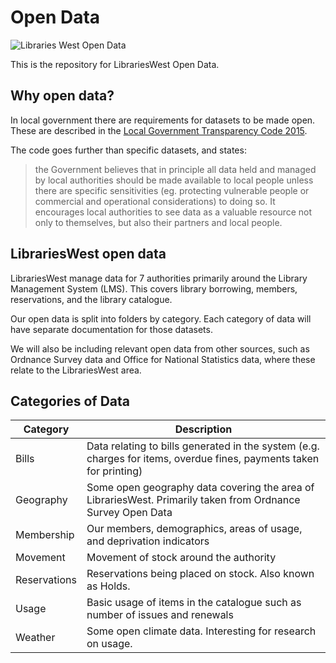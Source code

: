 Open Data
=========

![Libraries West Open Data](relative/path/to/LW%20Open%20Data.jpg?raw=true "Libraries West Open Data")

This is the repository for LibrariesWest Open Data.

Why open data?
--------------

In local government there are requirements for datasets to be made open. These are described in the [Local Government Transparency Code 2015](https://www.gov.uk/government/publications/local-government-transparency-code-2015).

The code goes further than specific datasets, and states:

> the Government believes that in principle all data held and managed by local authorities should be made available to local people unless there are specific sensitivities (eg. protecting vulnerable people or commercial and operational considerations) to doing so. It encourages local authorities to see data as a valuable resource not only to themselves, but also their partners and local people.

LibrariesWest open data
-----------------------

LibrariesWest manage data for 7 authorities primarily around the Library Management System (LMS). This covers library borrowing, members, reservations, and the library catalogue.

Our open data is split into folders by category. Each category of data will have separate documentation for those datasets.

We will also be including relevant open data from other sources, such as Ordnance Survey data and Office for National Statistics data, where these relate to the LibrariesWest area.

Categories of Data
------------------

| Category | Description |
| -------- | ----------- |
| Bills | Data relating to bills generated in the system (e.g. charges for items, overdue fines, payments taken for printing) |
| Geography | Some open geography data covering the area of LibrariesWest. Primarily taken from Ordnance Survey Open Data |
| Membership | Our members, demographics, areas of usage, and deprivation indicators |
| Movement | Movement of stock around the authority |
| Reservations | Reservations being placed on stock. Also known as Holds. |
| Usage | Basic usage of items in the catalogue such as number of issues and renewals |
| Weather | Some open climate data.  Interesting for research on usage. |
